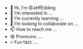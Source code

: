 - 👋 Hi, I’m @JeffEdding
- 👀 I’m interested in ...
- 🌱 I’m currently learning ...
- 💞️ I’m looking to collaborate on ...
- 📫 How to reach me ...
- 😄 Pronouns: ...
- ⚡ Fun fact: ...

<!---
JeffEdding/JeffEdding is a ✨ special ✨ repository because its `README.md` (this file) appears on your GitHub profile.
You can click the Preview link to take a look at your changes.
--->
